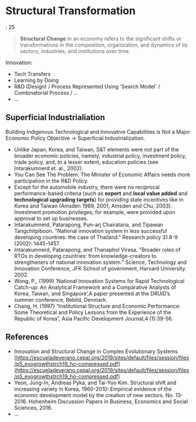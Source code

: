 # Structural Transformation

: 25

> **Structural Change** in an economy refers to the significant shifts or transformations in the composition, organization, and dynamics of its sectors, industries, and institutions over time.
> 

Innovation:

- Tech Transfers
- Learning by Doing
- R&D (Design) / Process Represented Using 'Search Model` / Combinatorial Process / ...
- ...

## Superficial Industrialiation

Building Indigenous Technological and Innovative Capabilities is Not a Major Economic Policy Objective → Superficial Industrialization.

- Unlike Japan, Korea, and Taiwan, S&T elements were not part of the broader
economic policies, namely, industrial policy, investment policy, trade policy, and, to a lesser extent, education policies (see Intarakumnerd et. al., 2002).
- You Can See The Problem: The Minister of Economic Affairs needs more participation in the R&D Policy.
- Except for the automobile industry, there were no reciprocal performance-based criteria (such as **export** and **local value added** and **technological upgrading targets**) for providing state incentives like in Korea and Taiwan (Amsden 1989, 2001; Amsden and Chu, 2003). Investment promotion privileges, for example, were provided upon approval to set up businesses.
- Intarakumnerd, Patarapong, Pun-arj Chairatana, and Tipawan Tangchitpiboon. "National innovation system in less successful developing countries: the case of Thailand." Research policy 31.8-9 (2002): 1445-1457.
- Intarakumnerd, Patarapong, and Thanaphol Virasa. "Broader roles of RTOs in developing countries: from knowledge-creators to strengtheners of national innovation system." Science, Technology and Innovation Conference, JFK School of government, Harvard University. 2002.
- Wong, P., (1999) ‘National Innovation Systems for Rapid Technological Catch-up:
An Analytical Framework and a Comparative Analysts of Korea, Taiwan, and
Singapore’,A paper presented at the DRUID’s summer conference, Rebild,
Denmark.
- Chang, H. (1997) “Institutional Structure and Economic Performance: Some
Theoretical and Policy Lessons from the Experience of the Republic of
Korea”, Asia Pacific Development Journal,4 (1):39-56.

## References

- Innovation and Structural Change in Complex Evolutionary Systems
[https://escueladeverano.cepal.org/2019/sites/default/files/session/files/p5_evogrowthstrch19_ho-compressed.pdf](https://escueladeverano.cepal.org/2019/sites/default/files/session/files/p5_evogrowthstrch19_ho-compressed.pdf)
- Yeon, Jung-In, Andreas Pyka, and Tai-Yoo Kim. Structural shift and increasing variety in Korea, 1960-2010: Empirical evidence of the economic development model by the creation of new sectors. No. 13-2016. Hohenheim Discussion Papers in Business, Economics and Social Sciences, 2016.
- …